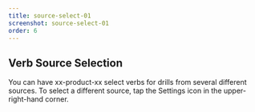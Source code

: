 ```yaml
---
title: source-select-01
screenshot: source-select-01
order: 6
---
```

<h2>Verb Source Selection</h2>
You can have xx-product-xx select verbs for drills from several different sources. To select a different source, tap the Settings icon in the upper-right-hand corner.